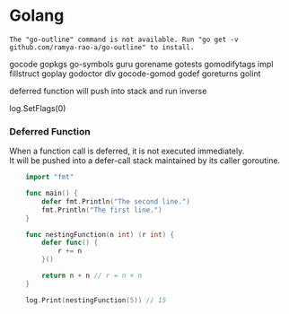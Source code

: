 Golang
=======

```
The "go-outline" command is not available. Run "go get -v github.com/ramya-rao-a/go-outline" to install.
```

gocode
  gopkgs
  go-symbols
  guru
  gorename
  gotests
  gomodifytags
  impl
  fillstruct
  goplay
  godoctor
  dlv
  gocode-gomod
  godef
  goreturns
  golint
  
deferred function will push into stack and run inverse

log.SetFlags(0)



### Deferred Function

When a function call is deferred, it is not executed immediately. \
It will be pushed into a defer-call stack maintained by its caller goroutine.

```go
    import "fmt"

    func main() {
        defer fmt.Println("The second line.")
        fmt.Println("The first line.")
    }
```

```go
    func nestingFunction(n int) (r int) {
        defer func() {
            r += n
        }()

        return n + n // r = n + n
    }

    log.Print(nestingFunction(5)) // 15
```
